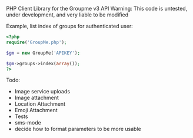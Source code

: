 PHP Client Library for the Groupme v3 API
Warning: This code is untested, under development, and very liable to be modified


Example, list index of groups for authenticated user: 
~~~~~ php
<?php
require('GroupMe.php');

$gm = new GroupMe('APIKEY');

$gm->groups->index(array()); 
?>
~~~~~

Todo:
- Image service uploads
- Image attachment
- Location Attachment
- Emoji Attachment
- Tests
- sms-mode
- decide how to format parameters to be more usable
